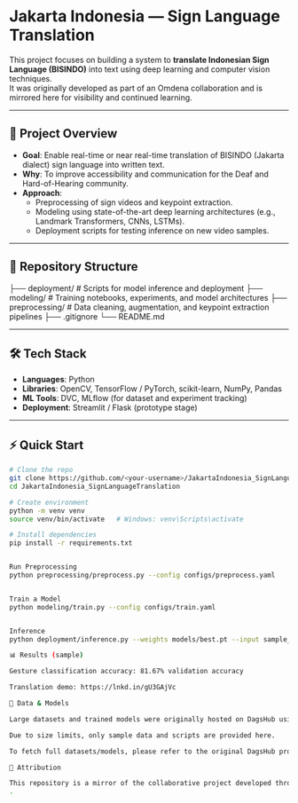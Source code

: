 # Jakarta Indonesia — Sign Language Translation

This project focuses on building a system to **translate Indonesian Sign Language (BISINDO)** into text using deep learning and computer vision techniques.  
It was originally developed as part of an Omdena collaboration and is mirrored here for visibility and continued learning.

---

## 🚀 Project Overview
- **Goal**: Enable real-time or near real-time translation of BISINDO (Jakarta dialect) sign language into written text.
- **Why**: To improve accessibility and communication for the Deaf and Hard-of-Hearing community.
- **Approach**: 
  - Preprocessing of sign videos and keypoint extraction.  
  - Modeling using state-of-the-art deep learning architectures (e.g., Landmark Transformers, CNNs, LSTMs).  
  - Deployment scripts for testing inference on new video samples.  

---

## 📂 Repository Structure
├── deployment/ # Scripts for model inference and deployment
├── modeling/ # Training notebooks, experiments, and model architectures
├── preprocessing/ # Data cleaning, augmentation, and keypoint extraction pipelines
├── .gitignore
└── README.md


---

## 🛠️ Tech Stack
- **Languages**: Python  
- **Libraries**: OpenCV, TensorFlow / PyTorch, scikit-learn, NumPy, Pandas  
- **ML Tools**: DVC, MLflow (for dataset and experiment tracking)  
- **Deployment**: Streamlit / Flask (prototype stage)

---

## ⚡ Quick Start
```bash
# Clone the repo
git clone https://github.com/<your-username>/JakartaIndonesia_SignLanguageTranslation.git
cd JakartaIndonesia_SignLanguageTranslation

# Create environment
python -m venv venv
source venv/bin/activate   # Windows: venv\Scripts\activate

# Install dependencies
pip install -r requirements.txt


Run Preprocessing
python preprocessing/preprocess.py --config configs/preprocess.yaml


Train a Model
python modeling/train.py --config configs/train.yaml


Inference
python deployment/inference.py --weights models/best.pt --input sample_video.mp4 --out output.mp4

📊 Results (sample)

Gesture classification accuracy: 81.67% validation accuracy

Translation demo: https://lnkd.in/gU3GAjVc

📁 Data & Models

Large datasets and trained models were originally hosted on DagsHub using DVC.

Due to size limits, only sample data and scripts are provided here.

To fetch full datasets/models, please refer to the original DagsHub project.

🤝 Attribution

This repository is a mirror of the collaborative project developed through Omdena and hosted on [DagsHub](https://lnkd.in/gkrERw-h)
.
